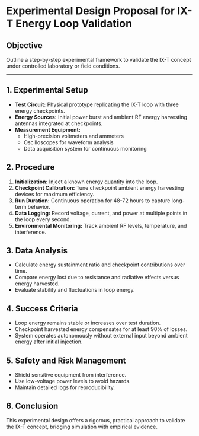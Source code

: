# Experimental Design Proposal for IX-T Energy Loop Validation

## Objective
Outline a step-by-step experimental framework to validate the IX-T concept under controlled laboratory or field conditions.

---

## 1. Experimental Setup

- **Test Circuit:** Physical prototype replicating the IX-T loop with three energy checkpoints.
- **Energy Sources:** Initial power burst and ambient RF energy harvesting antennas integrated at checkpoints.
- **Measurement Equipment:**  
  - High-precision voltmeters and ammeters  
  - Oscilloscopes for waveform analysis  
  - Data acquisition system for continuous monitoring

## 2. Procedure

1. **Initialization:** Inject a known energy quantity into the loop.
2. **Checkpoint Calibration:** Tune checkpoint ambient energy harvesting devices for maximum efficiency.
3. **Run Duration:** Continuous operation for 48-72 hours to capture long-term behavior.
4. **Data Logging:** Record voltage, current, and power at multiple points in the loop every second.
5. **Environmental Monitoring:** Track ambient RF levels, temperature, and interference.

## 3. Data Analysis

- Calculate energy sustainment ratio and checkpoint contributions over time.
- Compare energy lost due to resistance and radiative effects versus energy harvested.
- Evaluate stability and fluctuations in loop energy.

## 4. Success Criteria

- Loop energy remains stable or increases over test duration.
- Checkpoint harvested energy compensates for at least 90% of losses.
- System operates autonomously without external input beyond ambient energy after initial injection.

## 5. Safety and Risk Management

- Shield sensitive equipment from interference.
- Use low-voltage power levels to avoid hazards.
- Maintain detailed logs for reproducibility.

## 6. Conclusion

This experimental design offers a rigorous, practical approach to validate the IX-T concept, bridging simulation with empirical evidence.

